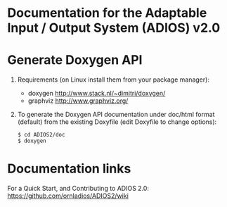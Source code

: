 # Documentation for the Adaptable Input / Output System (ADIOS) v2.0

# Generate Doxygen API

1. Requirements (on Linux install them from your package manager):
	* doxygen http://www.stack.nl/~dimitri/doxygen/
	* graphviz http://www.graphviz.org/
	
2. To generate the Doxygen API documentation under doc/html format (default) from the existing Doxyfile (edit Doxyfile to change options):
	
	```
	$ cd ADIOS2/doc 
	$ doxygen
	``` 

# Documentation links

For a Quick Start, and Contributing to ADIOS 2.0: https://github.com/ornladios/ADIOS2/wiki